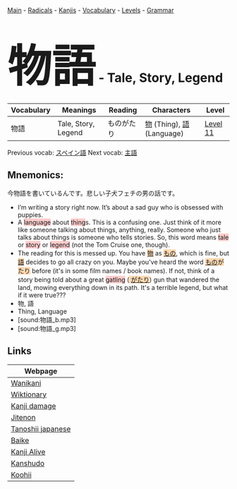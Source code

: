 <style> bigfont {font-size: 100px}</style>
[Main](../README.md) -
[Radicals](../radicals.md) -
[Kanjis](../kanjis.md) -
[Vocabulary](../vocabulary.md) -
[Levels](../levels.md) -
[Grammar](../grammar.md)
# <bigfont> 物語</bigfont> - Tale, Story, Legend 

| Vocabulary | Meanings | Reading | Characters | Level |
| --- | --- | --- | --- | --- |
| 物語 | Tale, Story, Legend | ものがたり |  [物](../kanjis/物.md) (Thing), [語](../kanjis/語.md) (Language) | [Level 11](../levels/wk_level11.md) |

Previous vocab: [スペイン語](スペイン語.md) Next vocab: [主語](主語.md) 

## Mnemonics:
今物語を書いているんです。悲しい子犬フェチの男の話です。
* I’m writing a story right now. It’s about a sad guy who is obsessed with puppies.
* A <span style="background-color:#ffcccb"> language</span> about <span style="background-color:#ffcccb"> thing</span>s. This is a confusing one. Just think of it more like someone talking about things, anything, really. Someone who just talks about things is someone who tells stories. So, this word means <span style="background-color:#ffcccb"> tale</span> or <span style="background-color:#ffcccb"> story</span> or <span style="background-color:#ffcccb"> legend</span> (not the Tom Cruise one, though).
* The reading for this is messed up. You have <span style="background-color:#fed8b1"> [物](https://jisho.org/search/物)</span> as <span style="background-color:#fed8b1"> [もの](https://jisho.org/search/もの)</span>, which is fine, but <span style="background-color:#fed8b1"> [語](https://jisho.org/search/語)</span> decides to go all crazy on you. Maybe you've heard the word <span style="background-color:#fed8b1"> [もの](https://jisho.org/search/もの)がたり</span> before (it's in some film names / book names). If not, think of a story being told about a great <span style="background-color:#ffcccb"> gatling</span> (<span style="background-color:#fed8b1"> [がたり](https://jisho.org/search/がたり)</span>) gun that wandered the land, mowing everything down in its path. It's a terrible legend, but what if it were true???
* 物, 語
* Thing, Language
* [sound:物語_b.mp3]
* [sound:物語_g.mp3]


## Links 

| Webpage |
| --- |
| [Wanikani          ](https://www.wanikani.com/kanji/物語) |
| [Wiktionary        ](https://en.wiktionary.org/wiki/物語) |
| [Kanji damage      ](http://www.kanjidamage.com/kanji/search?utf8=✓&q=物語) |
| [Jitenon           ](https://jitenon.com/kanji/物語) |
| [Tanoshii japanese ](https://www.tanoshiijapanese.com/dictionary/kanji.cfm?k=物語) |
| [Baike             ](https://baike.baidu.com/item/物語) |
| [Kanji Alive       ](https://app.kanjialive.com/物語) |
| [Kanshudo          ](https://www.kanshudo.com/searchmn?q=物語) |
| [Koohii            ](https://kanji.koohii.com/study/kanji/物語) |
